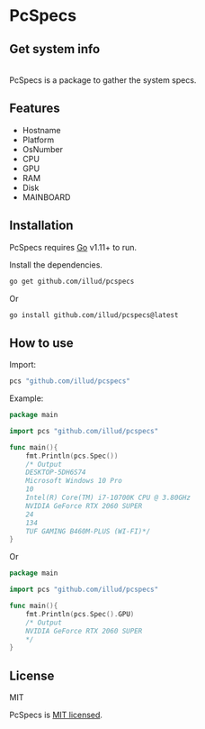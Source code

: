 # PcSpecs

## Get system info

\
PcSpecs is a package to gather the system specs.


## Features
- Hostname
- Platform
- OsNumber
- CPU
- GPU
- RAM
- Disk
- MAINBOARD

## Installation

PcSpecs requires [Go](https://golang.org/) v1.11+ to run.

Install the dependencies.

```sh
go get github.com/illud/pcspecs
```
Or

```sh
go install github.com/illud/pcspecs@latest
```
## How to use

Import:

```go
pcs "github.com/illud/pcspecs"
```

Example:

```go
package main

import pcs "github.com/illud/pcspecs"

func main(){
    fmt.Println(pcs.Spec())
    /* Output
    DESKTOP-5DH6S74 
    Microsoft Windows 10 Pro
    10 
    Intel(R) Core(TM) i7-10700K CPU @ 3.80GHz
    NVIDIA GeForce RTX 2060 SUPER
    24 
    134
    TUF GAMING B460M-PLUS (WI-FI)*/
}
```

Or

```go
package main

import pcs "github.com/illud/pcspecs"

func main(){
    fmt.Println(pcs.Spec().GPU)
    /* Output
    NVIDIA GeForce RTX 2060 SUPER
    */
}
```

## License

MIT

PcSpecs is [MIT licensed](LICENSE).
